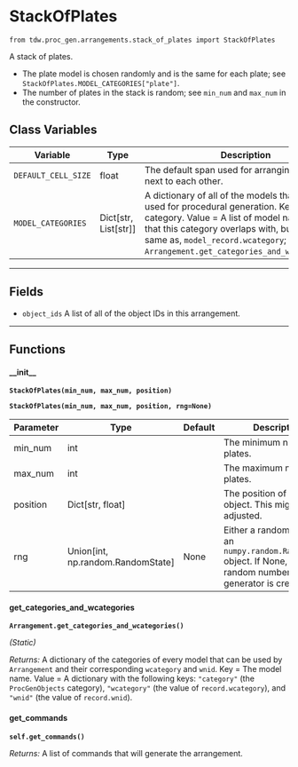 # StackOfPlates

`from tdw.proc_gen.arrangements.stack_of_plates import StackOfPlates`

A stack of plates.

- The plate model is chosen randomly and is the same for each plate; see `StackOfPlates.MODEL_CATEGORIES["plate"]`.
- The number of plates in the stack is random; see `min_num` and `max_num` in the constructor.

## Class Variables

| Variable | Type | Description | Value |
| --- | --- | --- | --- |
| `DEFAULT_CELL_SIZE` | float | The default span used for arranging objects next to each other. | `0.6096` |
| `MODEL_CATEGORIES` | Dict[str, List[str]] | A dictionary of all of the models that may be used for procedural generation. Key = The category. Value = A list of model names. Note that this category overlaps with, but is not the same as, `model_record.wcategory`; see: `Arrangement.get_categories_and_wcategories()`. | `loads(Path(resource_filename(__name__, "data/models.json")).read_text())` |

***

## Fields

- `object_ids` A list of all of the object IDs in this arrangement.

***

## Functions

#### \_\_init\_\_

**`StackOfPlates(min_num, max_num, position)`**

**`StackOfPlates(min_num, max_num, position, rng=None)`**

| Parameter | Type | Default | Description |
| --- | --- | --- | --- |
| min_num |  int |  | The minimum number of plates. |
| max_num |  int |  | The maximum number of plates. |
| position |  Dict[str, float] |  | The position of the root object. This might be adjusted. |
| rng |  Union[int, np.random.RandomState] | None | Either a random seed or an `numpy.random.RandomState` object. If None, a new random number generator is created. |

#### get_categories_and_wcategories

**`Arrangement.get_categories_and_wcategories()`**

_(Static)_

_Returns:_  A dictionary of the categories of every model that can be used by `Arrangement` and their corresponding `wcategory` and `wnid`. Key = The model name. Value = A dictionary with the following keys: `"category"` (the `ProcGenObjects` category), `"wcategory"` (the value of `record.wcategory`), and `"wnid"` (the value of `record.wnid`).

#### get_commands

**`self.get_commands()`**

_Returns:_  A list of commands that will generate the arrangement.